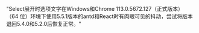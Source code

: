 "Select展开时选项文字在Windows和Chrome 113.0.5672.127（正式版本） （64 位）环境下使用5.5.1版本的antd和React时有肉眼可见的抖动，尝试将版本退回5.4.0和5.2.0后恢复正常。"
